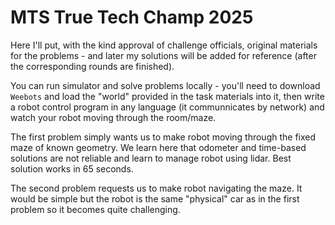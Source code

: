 # MTS True Tech Champ 2025

Here I'll put, with the kind approval of challenge officials, original materials
for the problems - and later my solutions will be added for reference (after
the corresponding rounds are finished).

You can run simulator and solve problems locally - you'll need to download
`Weebots` and load the "world" provided in the task materials into it, then
write a robot control program in any language (it communnicates by network)
and watch your robot moving through the room/maze.

The first problem simply wants us to make robot moving through the fixed maze
of known geometry. We learn here that odometer and time-based solutions are not
reliable and learn to manage robot using lidar. Best solution works in 65 seconds.

The second problem requests us to make robot navigating the maze. It would be
simple but the robot is the same "physical" car as in the first problem so
it becomes quite challenging.